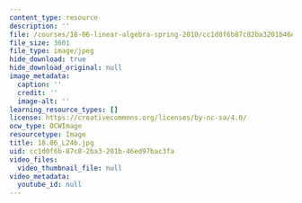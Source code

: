 ```yaml
---
content_type: resource
description: ''
file: /courses/18-06-linear-algebra-spring-2010/cc1d0f6b87c82ba3201b46ed97bac3fa_18.06_L24b.jpg
file_size: 3601
file_type: image/jpeg
hide_download: true
hide_download_original: null
image_metadata:
  caption: ''
  credit: ''
  image-alt: ''
learning_resource_types: []
license: https://creativecommons.org/licenses/by-nc-sa/4.0/
ocw_type: OCWImage
resourcetype: Image
title: 18.06_L24b.jpg
uid: cc1d0f6b-87c8-2ba3-201b-46ed97bac3fa
video_files:
  video_thumbnail_file: null
video_metadata:
  youtube_id: null
---
```

